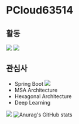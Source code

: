 # PCloud63514

## 활동
<a href="https://pcloud.tistory.com/"><img src="https://img.shields.io/badge/Tstory-Blog-FF5722?style=flat-square&logo=bloglovin&logoColor=white"/></a>
<a href="https://github.com/DevGraft"><img src="https://img.shields.io/badge/DevGraft-0A0A0A?style=flat-square&logo=dev.to&logoColor=white"/></a>

## 관심사
 - Spring Boot <img src="https://img.shields.io/badge/-6DB33F?style=flat-square&logo=Spring&logoColor=white"/>
 - MSA Architecture
 - Hexagonal Architecture
 - Deep Learning


<a href="https://pcloud.tistory.com/"><img src="https://img.shields.io/badge/Tstory-Blog-FF5722?style=flat-square&logo=bloglovin&logoColor=white"/></a>
![Anurag's GitHub stats](https://github-readme-stats.vercel.app/api?username=PCloud63514&show_icons=true&theme=radical)
